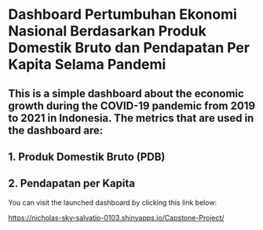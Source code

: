 # Dashboard Pertumbuhan Ekonomi Nasional Berdasarkan Produk Domestik Bruto dan Pendapatan Per Kapita Selama Pandemi

## This is a simple dashboard about the economic growth during the COVID-19 pandemic from 2019 to 2021 in Indonesia. The metrics that are used in the dashboard are:
## 1. Produk Domestik Bruto (PDB)
## 2. Pendapatan per Kapita

You can visit the launched dashboard by clicking this link below:

https://nicholas-sky-salvatio-0103.shinyapps.io/Capstone-Project/
